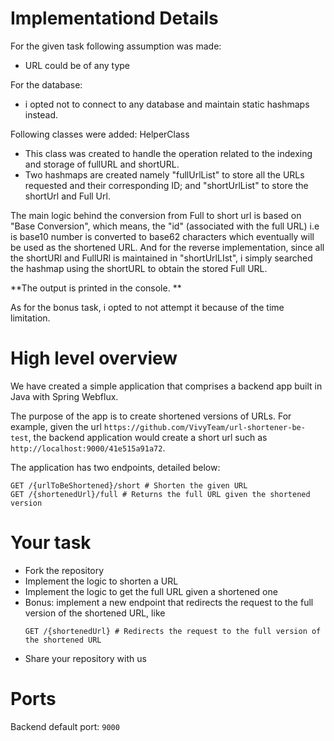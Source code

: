 # Implementationd Details
For the given task following assumption was made:
- URL could be of any type

For the database:
- i opted not to connect to any database and maintain static hashmaps instead. 

Following classes were added:
HelperClass
- This class was created to handle the operation related to the indexing and storage of fullURL and shortURL. 
- Two hashmaps are created namely "fullUrlList" to store all the URLs requested and their corresponding ID; and "shortUrlList" to store the shortUrl and Full Url. 

The main logic behind the conversion from Full to short url is based on "Base Conversion", which means, the "id" (associated with the full URL) i.e is base10 number is converted to base62 characters which eventually will be used as the shortened URL. 
And for the reverse implementation, since all the shortURl and FullURl is maintained in "shortUrlLIst", i simply searched the hashmap using the shortURL to obtain the stored Full URL.

**The output is printed in the console. **

As for the bonus task, i opted to not attempt it because of the time limitation.



# High level overview

We have created a simple application that comprises a backend app built in Java with Spring Webflux.

The purpose of the app is to create shortened versions of URLs. For example, given the url `https://github.com/VivyTeam/url-shortener-be-test`, the backend application would create a short url such as `http://localhost:9000/41e515a91a72`.

The application has two endpoints, detailed below:

```
GET /{urlToBeShortened}/short # Shorten the given URL
GET /{shortenedUrl}/full # Returns the full URL given the shortened version
```

# Your task

- Fork the repository
- Implement the logic to shorten a URL
- Implement the logic to get the full URL given a shortened one
- Bonus: implement a new endpoint that redirects the request to the full version of the shortened URL, like
  ```
  GET /{shortenedUrl} # Redirects the request to the full version of the shortened URL
  ```
- Share your repository with us

# Ports

Backend default port: `9000`
